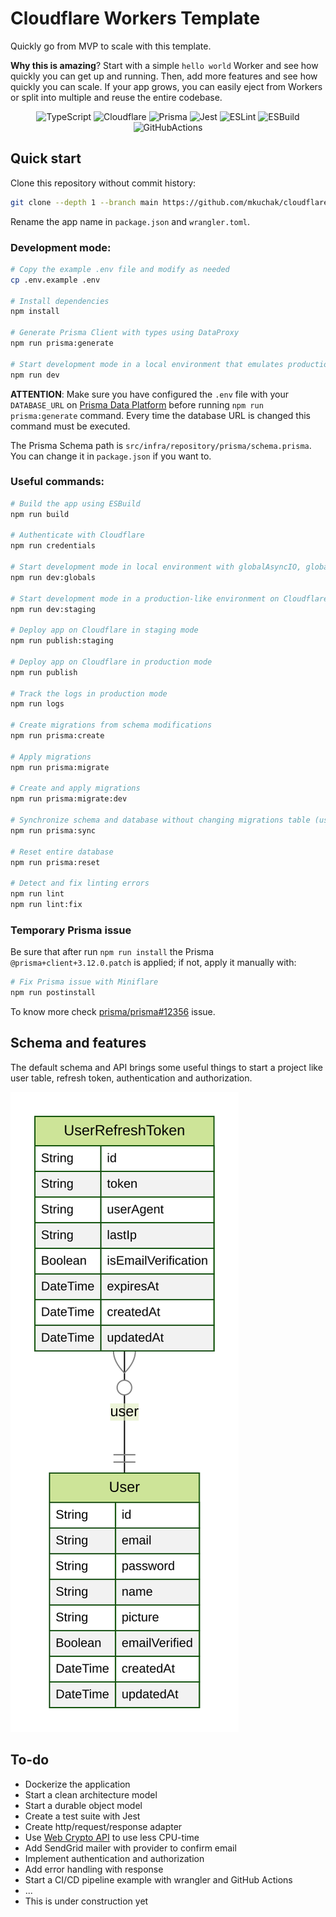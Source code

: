 # Cloudflare Workers Template

Quickly go from MVP to scale with this template.

**Why this is amazing**? Start with a simple `hello world` Worker and see how quickly you can get up and running. Then, add more features and see how quickly you can scale. If your app grows, you can easily eject from Workers or split into multiple and reuse the entire codebase.

<div align="center">

![TypeScript](https://img.shields.io/badge/TypeScript-3178c6.svg?logo=typescript&logoColor=white)
![Cloudflare](https://img.shields.io/badge/Cloudflare-F6821F?logo=cloudflare&logoColor=white)
![Prisma](https://img.shields.io/badge/Prisma-0C3249?logo=prisma)
![Jest](https://img.shields.io/badge/Jest-C21325.svg?logo=jest&logoColor=white)
![ESLint](https://img.shields.io/badge/ESLint-4B32C3?logo=eslint&logoColor=white)
![ESBuild](https://img.shields.io/badge/ESBuild-EDB30B?logo=esbuild&logoColor=white)
![GitHubActions](https://img.shields.io/badge/GitHub_Actions-%232671E5.svg?logo=githubactions&logoColor=white)

</div>

## Quick start

Clone this repository without commit history:
```bash
git clone --depth 1 --branch main https://github.com/mkuchak/cloudflare-workers-template.git my-awesome-app
```

Rename the app name in `package.json` and `wrangler.toml`.

### Development mode:

```bash
# Copy the example .env file and modify as needed
cp .env.example .env

# Install dependencies
npm install

# Generate Prisma Client with types using DataProxy
npm run prisma:generate

# Start development mode in a local environment that emulates production resources (Durable Objects, KV, etc.)
npm run dev
```

**ATTENTION**: Make sure you have configured the `.env` file with your `DATABASE_URL` on [Prisma Data Platform](https://www.prisma.io/dataplatform) before running `npm run prisma:generate` command. Every time the database URL is changed this command must be executed.

The Prisma Schema path is `src/infra/repository/prisma/schema.prisma`. You can change it in `package.json` if you want to.

### Useful commands:

```bash
# Build the app using ESBuild
npm run build

# Authenticate with Cloudflare
npm run credentials

# Start development mode in local environment with globalAsyncIO, globalTimers and globalRandom enabled
npm run dev:globals

# Start development mode in a production-like environment on Cloudflare
npm run dev:staging

# Deploy app on Cloudflare in staging mode
npm run publish:staging

# Deploy app on Cloudflare in production mode
npm run publish

# Track the logs in production mode
npm run logs

# Create migrations from schema modifications
npm run prisma:create

# Apply migrations
npm run prisma:migrate

# Create and apply migrations
npm run prisma:migrate:dev

# Synchronize schema and database without changing migrations table (useful in PlanetScale)
npm run prisma:sync

# Reset entire database
npm run prisma:reset

# Detect and fix linting errors
npm run lint
npm run lint:fix
```

### Temporary Prisma issue

Be sure that after run `npm run install` the Prisma `@prisma+client+3.12.0.patch` is applied; if not, apply it manually with:
```bash
# Fix Prisma issue with Miniflare
npm run postinstall
```

To know more check [prisma/prisma#12356](https://github.com/prisma/prisma/issues/12356) issue.

## Schema and features

The default schema and API brings some useful things to start a project like user table, refresh token, authentication and authorization.

![ER Diagram](src/infra/repository/prisma/ERD.svg)

## To-do

- Dockerize the application
- Start a clean architecture model
- Start a durable object model
- Create a test suite with Jest
- Create http/request/response adapter
- Use [Web Crypto API](https://developers.cloudflare.com/workers/runtime-apis/web-crypto/) to use less CPU-time
- Add SendGrid mailer with provider to confirm email
- Implement authentication and authorization
- Add error handling with response
- Start a CI/CD pipeline example with wrangler and GitHub Actions
- ...
- This is under construction yet
